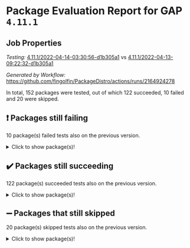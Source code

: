 # Package Evaluation Report for GAP `4.11.1`

## Job Properties

*Testing:* [4.11.1/2022-04-14-03:30:56-d1b305a1](https://github.com/fingolfin/PackageDistro/blob/data/reports/4.11.1/2022-04-14-03:30:56-d1b305a1) vs [4.11.1/2022-04-13-09:22:32-d1b305a1](https://github.com/fingolfin/PackageDistro/blob/data/reports/4.11.1/2022-04-13-09:22:32-d1b305a1)

*Generated by Workflow:* https://github.com/fingolfin/PackageDistro/actions/runs/2164924278

In total, 152 packages were tested, out of which 122 succeeded, 10 failed and 20 were skipped.

## :exclamation: Packages still failing

10 package(s) failed tests also on the previous version.<details> <summary>Click to show package(s)!</summary>

- fining 1.4.1 [(failure)](https://github.com/fingolfin/PackageDistro/runs/6018003749?check_suite_focus=true)<br>
- francy 1.2.4 [(failure)](https://github.com/fingolfin/PackageDistro/runs/6018004055?check_suite_focus=true)<br>
- hap 1.38 [(failure)](https://github.com/fingolfin/PackageDistro/runs/6018004493?check_suite_focus=true)<br>
- normalizinterface 1.3.2 [(failure)](https://github.com/fingolfin/PackageDistro/runs/6018005681?check_suite_focus=true)<br>
- packagemanager 1.2 [(failure)](https://github.com/fingolfin/PackageDistro/runs/6018005851?check_suite_focus=true)<br>
- recog 1.3.2 [(failure)](https://github.com/fingolfin/PackageDistro/runs/6018006260?check_suite_focus=true)<br>
- semigroups 4.0.0 [(failure)](https://github.com/fingolfin/PackageDistro/runs/6018006445?check_suite_focus=true)<br>
- transgrp 3.6.1 [(failure)](https://github.com/fingolfin/PackageDistro/runs/6018007092?check_suite_focus=true)<br>
- unitlib 4.0.0 [(failure)](https://github.com/fingolfin/PackageDistro/runs/6018007339?check_suite_focus=true)<br>
- yangbaxter 0.9.0 [(failure)](https://github.com/fingolfin/PackageDistro/runs/6018007743?check_suite_focus=true)<br>
</details>

## :heavy_check_mark: Packages still succeeding

122 package(s) succeeded tests also on the previous version.<details> <summary>Click to show package(s)!</summary>

- ace 5.4 [(success)](https://github.com/fingolfin/PackageDistro/runs/6018002316?check_suite_focus=true)<br>
- aclib 1.3.2 [(success)](https://github.com/fingolfin/PackageDistro/runs/6018002350?check_suite_focus=true)<br>
- agt 0.2 [(success)](https://github.com/fingolfin/PackageDistro/runs/6018002375?check_suite_focus=true)<br>
- alnuth 3.2.1 [(success)](https://github.com/fingolfin/PackageDistro/runs/6018002403?check_suite_focus=true)<br>
- anupq 3.2.6 [(success)](https://github.com/fingolfin/PackageDistro/runs/6018002429?check_suite_focus=true)<br>
- atlasrep 2.1.2 [(success)](https://github.com/fingolfin/PackageDistro/runs/6018002466?check_suite_focus=true)<br>
- autodoc 2022.03.10 [(success)](https://github.com/fingolfin/PackageDistro/runs/6018002505?check_suite_focus=true)<br>
- automata 1.15 [(success)](https://github.com/fingolfin/PackageDistro/runs/6018002531?check_suite_focus=true)<br>
- automgrp 1.3.2 [(success)](https://github.com/fingolfin/PackageDistro/runs/6018002558?check_suite_focus=true)<br>
- autpgrp 1.10.2 [(success)](https://github.com/fingolfin/PackageDistro/runs/6018002581?check_suite_focus=true)<br>
- cap 2022.04-02 [(success)](https://github.com/fingolfin/PackageDistro/runs/6018002608?check_suite_focus=true)<br>
- caratinterface 2.3.3 [(success)](https://github.com/fingolfin/PackageDistro/runs/6018002646?check_suite_focus=true)<br>
- cddinterface 2020.06.24 [(success)](https://github.com/fingolfin/PackageDistro/runs/6018002670?check_suite_focus=true)<br>
- circle 1.6.4 [(success)](https://github.com/fingolfin/PackageDistro/runs/6018002702?check_suite_focus=true)<br>
- cohomolo 1.6.10 [(success)](https://github.com/fingolfin/PackageDistro/runs/6018002727?check_suite_focus=true)<br>
- congruence 1.2.3 [(success)](https://github.com/fingolfin/PackageDistro/runs/6018002747?check_suite_focus=true)<br>
- corelg 1.56 [(success)](https://github.com/fingolfin/PackageDistro/runs/6018002777?check_suite_focus=true)<br>
- crime 1.6 [(success)](https://github.com/fingolfin/PackageDistro/runs/6018002822?check_suite_focus=true)<br>
- crisp 1.4.5 [(success)](https://github.com/fingolfin/PackageDistro/runs/6018002868?check_suite_focus=true)<br>
- crypting 0.10 [(success)](https://github.com/fingolfin/PackageDistro/runs/6018002929?check_suite_focus=true)<br>
- cryst 4.1.24 [(success)](https://github.com/fingolfin/PackageDistro/runs/6018002980?check_suite_focus=true)<br>
- crystcat 1.1.9 [(success)](https://github.com/fingolfin/PackageDistro/runs/6018003038?check_suite_focus=true)<br>
- ctbllib 1.3.3 [(success)](https://github.com/fingolfin/PackageDistro/runs/6018003097?check_suite_focus=true)<br>
- cubefree 1.19 [(success)](https://github.com/fingolfin/PackageDistro/runs/6018003164?check_suite_focus=true)<br>
- curlinterface 2.2.2 [(success)](https://github.com/fingolfin/PackageDistro/runs/6018003213?check_suite_focus=true)<br>
- cvec 2.7.5 [(success)](https://github.com/fingolfin/PackageDistro/runs/6018003262?check_suite_focus=true)<br>
- datastructures 0.2.7 [(success)](https://github.com/fingolfin/PackageDistro/runs/6018003317?check_suite_focus=true)<br>
- deepthought 1.0.5 [(success)](https://github.com/fingolfin/PackageDistro/runs/6018003389?check_suite_focus=true)<br>
- design 1.7 [(success)](https://github.com/fingolfin/PackageDistro/runs/6018003444?check_suite_focus=true)<br>
- difsets 2.3.1 [(success)](https://github.com/fingolfin/PackageDistro/runs/6018003487?check_suite_focus=true)<br>
- digraphs 1.5.2 [(success)](https://github.com/fingolfin/PackageDistro/runs/6018003533?check_suite_focus=true)<br>
- edim 1.3.5 [(success)](https://github.com/fingolfin/PackageDistro/runs/6018003573?check_suite_focus=true)<br>
- example 4.3.0 [(success)](https://github.com/fingolfin/PackageDistro/runs/6018003596?check_suite_focus=true)<br>
- factint 1.6.3 [(success)](https://github.com/fingolfin/PackageDistro/runs/6018003640?check_suite_focus=true)<br>
- ferret 1.0.7 [(success)](https://github.com/fingolfin/PackageDistro/runs/6018003675?check_suite_focus=true)<br>
- fga 1.4.0 [(success)](https://github.com/fingolfin/PackageDistro/runs/6018003710?check_suite_focus=true)<br>
- float 1.0.3 [(success)](https://github.com/fingolfin/PackageDistro/runs/6018003789?check_suite_focus=true)<br>
- format 1.4.3 [(success)](https://github.com/fingolfin/PackageDistro/runs/6018003828?check_suite_focus=true)<br>
- forms 1.2.7 [(success)](https://github.com/fingolfin/PackageDistro/runs/6018003871?check_suite_focus=true)<br>
- fplsa 1.2.5 [(success)](https://github.com/fingolfin/PackageDistro/runs/6018003926?check_suite_focus=true)<br>
- fr 2.4.8 [(success)](https://github.com/fingolfin/PackageDistro/runs/6018003988?check_suite_focus=true)<br>
- fwtree 1.3 [(success)](https://github.com/fingolfin/PackageDistro/runs/6018004108?check_suite_focus=true)<br>
- gbnp 1.0.5 [(success)](https://github.com/fingolfin/PackageDistro/runs/6018004148?check_suite_focus=true)<br>
- generalizedmorphismsforcap 2022.03-03 [(success)](https://github.com/fingolfin/PackageDistro/runs/6018004186?check_suite_focus=true)<br>
- genss 1.6.6 [(success)](https://github.com/fingolfin/PackageDistro/runs/6018004238?check_suite_focus=true)<br>
- gradedringforhomalg 2022.03-01 [(success)](https://github.com/fingolfin/PackageDistro/runs/6018004274?check_suite_focus=true)<br>
- grape 4.8.5 [(success)](https://github.com/fingolfin/PackageDistro/runs/6018004301?check_suite_focus=true)<br>
- groupoids 1.69 [(success)](https://github.com/fingolfin/PackageDistro/runs/6018004344?check_suite_focus=true)<br>
- grpconst 2.6.2 [(success)](https://github.com/fingolfin/PackageDistro/runs/6018004389?check_suite_focus=true)<br>
- guarana 0.96.3 [(success)](https://github.com/fingolfin/PackageDistro/runs/6018004414?check_suite_focus=true)<br>
- guava 3.15 [(success)](https://github.com/fingolfin/PackageDistro/runs/6018004456?check_suite_focus=true)<br>
- hapcryst 0.1.14 [(success)](https://github.com/fingolfin/PackageDistro/runs/6018004517?check_suite_focus=true)<br>
- hecke 1.5.3 [(success)](https://github.com/fingolfin/PackageDistro/runs/6018004551?check_suite_focus=true)<br>
- help 3.5 [(success)](https://github.com/fingolfin/PackageDistro/runs/6018004578?check_suite_focus=true)<br>
- idrel 2.43 [(success)](https://github.com/fingolfin/PackageDistro/runs/6018004629?check_suite_focus=true)<br>
- images 1.3.1 [(success)](https://github.com/fingolfin/PackageDistro/runs/6018004664?check_suite_focus=true)<br>
- intpic 0.2.4 [(success)](https://github.com/fingolfin/PackageDistro/runs/6018004687?check_suite_focus=true)<br>
- io 4.7.2 [(success)](https://github.com/fingolfin/PackageDistro/runs/6018004721?check_suite_focus=true)<br>
- irredsol 1.4.3 [(success)](https://github.com/fingolfin/PackageDistro/runs/6018004749?check_suite_focus=true)<br>
- json 2.1.0 [(success)](https://github.com/fingolfin/PackageDistro/runs/6018004802?check_suite_focus=true)<br>
- jupyterkernel 1.4.1 [(success)](https://github.com/fingolfin/PackageDistro/runs/6018004843?check_suite_focus=true)<br>
- jupyterviz 1.5.1 [(success)](https://github.com/fingolfin/PackageDistro/runs/6018004877?check_suite_focus=true)<br>
- kan 1.34 [(success)](https://github.com/fingolfin/PackageDistro/runs/6018004911?check_suite_focus=true)<br>
- kbmag 1.5.9 [(success)](https://github.com/fingolfin/PackageDistro/runs/6018004943?check_suite_focus=true)<br>
- laguna 3.9.4 [(success)](https://github.com/fingolfin/PackageDistro/runs/6018004978?check_suite_focus=true)<br>
- liealgdb 2.2.1 [(success)](https://github.com/fingolfin/PackageDistro/runs/6018005000?check_suite_focus=true)<br>
- liepring 1.9.2 [(success)](https://github.com/fingolfin/PackageDistro/runs/6018005030?check_suite_focus=true)<br>
- liering 2.4.2 [(success)](https://github.com/fingolfin/PackageDistro/runs/6018005065?check_suite_focus=true)<br>
- linearalgebraforcap 2022.04-02 [(success)](https://github.com/fingolfin/PackageDistro/runs/6018005106?check_suite_focus=true)<br>
- loops 3.4.1 [(success)](https://github.com/fingolfin/PackageDistro/runs/6018005140?check_suite_focus=true)<br>
- lpres 1.0.3 [(success)](https://github.com/fingolfin/PackageDistro/runs/6018005208?check_suite_focus=true)<br>
- majoranaalgebras 1.4 [(success)](https://github.com/fingolfin/PackageDistro/runs/6018005275?check_suite_focus=true)<br>
- mapclass 1.4.5 [(success)](https://github.com/fingolfin/PackageDistro/runs/6018005332?check_suite_focus=true)<br>
- matgrp 0.64 [(success)](https://github.com/fingolfin/PackageDistro/runs/6018005383?check_suite_focus=true)<br>
- modisom 2.5.1 [(success)](https://github.com/fingolfin/PackageDistro/runs/6018005441?check_suite_focus=true)<br>
- modulepresentationsforcap 2022.03-02 [(success)](https://github.com/fingolfin/PackageDistro/runs/6018005495?check_suite_focus=true)<br>
- monoidalcategories 2022.03-02 [(success)](https://github.com/fingolfin/PackageDistro/runs/6018005528?check_suite_focus=true)<br>
- nconvex 2020.11-04 [(success)](https://github.com/fingolfin/PackageDistro/runs/6018005570?check_suite_focus=true)<br>
- nilmat 1.4.1 [(success)](https://github.com/fingolfin/PackageDistro/runs/6018005611?check_suite_focus=true)<br>
- nock 1.5 [(success)](https://github.com/fingolfin/PackageDistro/runs/6018005645?check_suite_focus=true)<br>
- nq 2.5.8 [(success)](https://github.com/fingolfin/PackageDistro/runs/6018005708?check_suite_focus=true)<br>
- numericalsgps 1.3.0 [(success)](https://github.com/fingolfin/PackageDistro/runs/6018005744?check_suite_focus=true)<br>
- openmath 11.5.0 [(success)](https://github.com/fingolfin/PackageDistro/runs/6018005783?check_suite_focus=true)<br>
- orb 4.8.4 [(success)](https://github.com/fingolfin/PackageDistro/runs/6018005821?check_suite_focus=true)<br>
- patternclass 2.4.2 [(success)](https://github.com/fingolfin/PackageDistro/runs/6018005884?check_suite_focus=true)<br>
- permut 2.0.4 [(success)](https://github.com/fingolfin/PackageDistro/runs/6018005916?check_suite_focus=true)<br>
- polenta 1.3.10 [(success)](https://github.com/fingolfin/PackageDistro/runs/6018005955?check_suite_focus=true)<br>
- polymaking 0.8.6 [(success)](https://github.com/fingolfin/PackageDistro/runs/6018006016?check_suite_focus=true)<br>
- primgrp 3.4.1 [(success)](https://github.com/fingolfin/PackageDistro/runs/6018006040?check_suite_focus=true)<br>
- profiling 2.5.0 [(success)](https://github.com/fingolfin/PackageDistro/runs/6018006062?check_suite_focus=true)<br>
- qpa 1.33 [(success)](https://github.com/fingolfin/PackageDistro/runs/6018006095?check_suite_focus=true)<br>
- quagroup 1.8.3 [(success)](https://github.com/fingolfin/PackageDistro/runs/6018006118?check_suite_focus=true)<br>
- radiroot 2.9 [(success)](https://github.com/fingolfin/PackageDistro/runs/6018006146?check_suite_focus=true)<br>
- rcwa 4.6.4 [(success)](https://github.com/fingolfin/PackageDistro/runs/6018006177?check_suite_focus=true)<br>
- rds 1.8 [(success)](https://github.com/fingolfin/PackageDistro/runs/6018006228?check_suite_focus=true)<br>
- repndecomp 1.2.1 [(success)](https://github.com/fingolfin/PackageDistro/runs/6018006296?check_suite_focus=true)<br>
- repsn 3.1.0 [(success)](https://github.com/fingolfin/PackageDistro/runs/6018006346?check_suite_focus=true)<br>
- resclasses 4.7.2 [(success)](https://github.com/fingolfin/PackageDistro/runs/6018006379?check_suite_focus=true)<br>
- scscp 2.3.1 [(success)](https://github.com/fingolfin/PackageDistro/runs/6018006410?check_suite_focus=true)<br>
- sglppow 2.2 [(success)](https://github.com/fingolfin/PackageDistro/runs/6018006474?check_suite_focus=true)<br>
- sgpviz 0.999.5 [(success)](https://github.com/fingolfin/PackageDistro/runs/6018006519?check_suite_focus=true)<br>
- simpcomp 2.1.14 [(success)](https://github.com/fingolfin/PackageDistro/runs/6018006556?check_suite_focus=true)<br>
- singular 2020.12.18 [(success)](https://github.com/fingolfin/PackageDistro/runs/6018006582?check_suite_focus=true)<br>
- sla 1.5.3 [(success)](https://github.com/fingolfin/PackageDistro/runs/6018006620?check_suite_focus=true)<br>
- smallgrp 1.5 [(success)](https://github.com/fingolfin/PackageDistro/runs/6018006651?check_suite_focus=true)<br>
- smallsemi 0.6.13 [(success)](https://github.com/fingolfin/PackageDistro/runs/6018006697?check_suite_focus=true)<br>
- sonata 2.9.3 [(success)](https://github.com/fingolfin/PackageDistro/runs/6018006725?check_suite_focus=true)<br>
- sophus 1.25 [(success)](https://github.com/fingolfin/PackageDistro/runs/6018006748?check_suite_focus=true)<br>
- spinsym 1.5.2 [(success)](https://github.com/fingolfin/PackageDistro/runs/6018006783?check_suite_focus=true)<br>
- symbcompcc 1.3.2 [(success)](https://github.com/fingolfin/PackageDistro/runs/6018006836?check_suite_focus=true)<br>
- thelma 1.3 [(success)](https://github.com/fingolfin/PackageDistro/runs/6018006881?check_suite_focus=true)<br>
- tomlib 1.2.9 [(success)](https://github.com/fingolfin/PackageDistro/runs/6018006954?check_suite_focus=true)<br>
- toric 1.9.5 [(success)](https://github.com/fingolfin/PackageDistro/runs/6018007023?check_suite_focus=true)<br>
- ugaly 4.0.2 [(success)](https://github.com/fingolfin/PackageDistro/runs/6018007194?check_suite_focus=true)<br>
- unipot 1.5 [(success)](https://github.com/fingolfin/PackageDistro/runs/6018007262?check_suite_focus=true)<br>
- utils 0.72 [(success)](https://github.com/fingolfin/PackageDistro/runs/6018007431?check_suite_focus=true)<br>
- uuid 0.7 [(success)](https://github.com/fingolfin/PackageDistro/runs/6018007486?check_suite_focus=true)<br>
- walrus 0.9991 [(success)](https://github.com/fingolfin/PackageDistro/runs/6018007560?check_suite_focus=true)<br>
- wedderga 4.10.1 [(success)](https://github.com/fingolfin/PackageDistro/runs/6018007623?check_suite_focus=true)<br>
- xmod 2.86 [(success)](https://github.com/fingolfin/PackageDistro/runs/6018007663?check_suite_focus=true)<br>
- xmodalg 1.18 [(success)](https://github.com/fingolfin/PackageDistro/runs/6018007709?check_suite_focus=true)<br>
- zeromqinterface 0.13 [(success)](https://github.com/fingolfin/PackageDistro/runs/6018007785?check_suite_focus=true)<br>
</details>

## :heavy_minus_sign: Packages that still skipped

20 package(s) skipped tests also on the previous version.<details> <summary>Click to show package(s)!</summary>

- 4ti2interface 2022.03-01 [(skipped)](https://github.com/fingolfin/PackageDistro/runs/6017963046?check_suite_focus=true)<br>
- browse 1.8.14 [(skipped)](https://github.com/fingolfin/PackageDistro/runs/6017963046?check_suite_focus=true)<br>
- examplesforhomalg 2022.03-01 [(skipped)](https://github.com/fingolfin/PackageDistro/runs/6017963046?check_suite_focus=true)<br>
- gapdoc 1.6.5 [(skipped)](https://github.com/fingolfin/PackageDistro/runs/6017963046?check_suite_focus=true)<br>
- gauss 2022.03-01 [(skipped)](https://github.com/fingolfin/PackageDistro/runs/6017963046?check_suite_focus=true)<br>
- gaussforhomalg 2022.03-01 [(skipped)](https://github.com/fingolfin/PackageDistro/runs/6017963046?check_suite_focus=true)<br>
- gradedmodules 2022.03-01 [(skipped)](https://github.com/fingolfin/PackageDistro/runs/6017963046?check_suite_focus=true)<br>
- homalg 2022.03-01 [(skipped)](https://github.com/fingolfin/PackageDistro/runs/6017963046?check_suite_focus=true)<br>
- homalgtocas 2022.03-01 [(skipped)](https://github.com/fingolfin/PackageDistro/runs/6017963046?check_suite_focus=true)<br>
- io_forhomalg 2022.03-01 [(skipped)](https://github.com/fingolfin/PackageDistro/runs/6017963046?check_suite_focus=true)<br>
- itc 1.5.1 [(skipped)](https://github.com/fingolfin/PackageDistro/runs/6017963046?check_suite_focus=true)<br>
- localizeringforhomalg 2022.03-01 [(skipped)](https://github.com/fingolfin/PackageDistro/runs/6017963046?check_suite_focus=true)<br>
- matricesforhomalg 2022.03-02 [(skipped)](https://github.com/fingolfin/PackageDistro/runs/6017963046?check_suite_focus=true)<br>
- modules 2022.03-01 [(skipped)](https://github.com/fingolfin/PackageDistro/runs/6017963046?check_suite_focus=true)<br>
- polycyclic 2.16 [(skipped)](https://github.com/fingolfin/PackageDistro/runs/6017963046?check_suite_focus=true)<br>
- ringsforhomalg 2022.03-01 [(skipped)](https://github.com/fingolfin/PackageDistro/runs/6017963046?check_suite_focus=true)<br>
- sco 2022.03-01 [(skipped)](https://github.com/fingolfin/PackageDistro/runs/6017963046?check_suite_focus=true)<br>
- toolsforhomalg 2022.04-01 [(skipped)](https://github.com/fingolfin/PackageDistro/runs/6017963046?check_suite_focus=true)<br>
- toricvarieties 2022.03.23 [(skipped)](https://github.com/fingolfin/PackageDistro/runs/6017963046?check_suite_focus=true)<br>
- xgap 4.31 [(skipped)](https://github.com/fingolfin/PackageDistro/runs/6017963046?check_suite_focus=true)<br>
</details>

